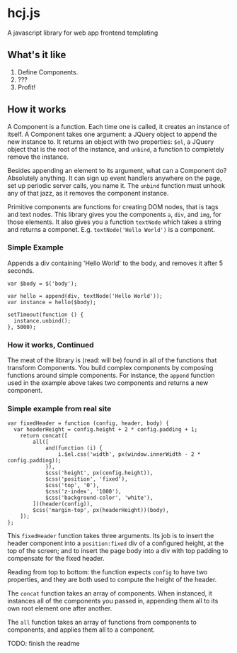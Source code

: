 # hcj.js #

A javascript library for web app frontend templating

## What's it like ##

1. Define Components.
2. ???
3. Profit!

## How it works ##

A Component is a function.  Each time one is called, it creates an instance of itself.  A Component takes one argument: a JQuery object to append the new instance to.  It returns an object with two properties: ```$el```, a JQuery object that is the root of the instance, and ```unbind```, a function to completely remove the instance.

Besides appending an element to its argument, what can a Component do?  Absolutely anything.  It can sign up event handlers anywhere on the page, set up periodic server calls, you name it.  The ```unbind``` function must unhook any of that jazz, as it removes the component instance.

Primitive components are functions for creating DOM nodes, that is tags and text nodes.  This library gives you the components ```a```, ```div```, and ```img```, for those elements.  It also gives you a function ```textNode``` which takes a string and returns a componet.  E.g. ```textNode('Hello World')``` is a component.

### Simple Example ###

Appends a div containing 'Hello World' to the body, and removes it after 5 seconds.

```
var $body = $('body');

var hello = append(div, textNode('Hello World'));
var instance = hello($body);

setTimeout(function () {
  instance.unbind();
}, 5000);
```

### How it works, Continued ###

The meat of the library is (read: will be) found in all of the functions that transform Components.  You build complex components by composing functions around simple components.  For instance, the ```append``` function used in the example above takes two components and returns a new component.

### Simple example from real site ###

```
var fixedHeader = function (config, header, body) {
  var headerHeight = config.height + 2 * config.padding + 1;
	return concat([
		all([
			and(function (i) {
				i.$el.css('width', px(window.innerWidth - 2 * config.padding));
			}),
			$css('height', px(config.height)),
			$css('position', 'fixed'),
			$css('top', '0'),
			$css('z-index', '1000'),
			$css('background-color', 'white'),
		])(header(config)),
		$css('margin-top', px(headerHeight))(body),
	]);
};
```

This ```fixedHeader``` function takes three arguments.  Its job is to insert the header component into a ```position:fixed``` div of a configured height, at the top of the screen; and to insert the page body into a div with top padding to compensate for the fixed header.

Reading from top to bottom: the function expects ```config``` to have two properties, and they are both used to compute the height of the header.

The ```concat``` function takes an array of components.  When instanced, it instances all of the components you passed in, appending them all to its own root element one after another.

The ```all``` function takes an array of functions from components to components, and applies them all to a component.


TODO: finish the readme
